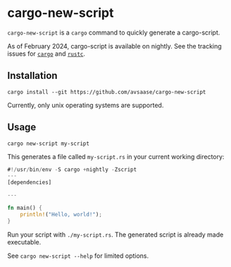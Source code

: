 # cargo-new-script

`cargo-new-script` is a `cargo` command to quickly generate a cargo-script.

As of February 2024, cargo-script is available on nightly. See the tracking issues for [`cargo`](https://github.com/rust-lang/cargo/issues/12207) and [`rustc`](https://github.com/rust-lang/rfcs/pull/3503).

## Installation

```shell
cargo install --git https://github.com/avsaase/cargo-new-script
```

Currently, only unix operating systems are supported.

## Usage

```shell
cargo new-script my-script
```

This generates a file called `my-script.rs` in your current working directory:

```rust
#!/usr/bin/env -S cargo +nightly -Zscript
---
[dependencies]

---

fn main() {
    println!("Hello, world!");
}
```

Run your script with `./my-script.rs`. The generated script is already made executable.

See `cargo new-script --help` for limited options.
